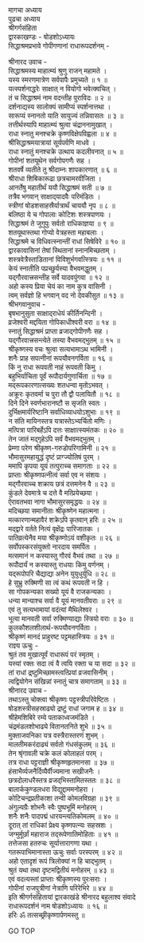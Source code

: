 मागचा अध्याय  
पुढचा अध्याय  
श्रीगर्गसंहिता  
द्वारकाखण्डः - षोडशोऽध्यायः  
सिद्धाश्रमप्रभावे गोपीगणानां राधारूपदर्शनम् -  
  
श्रीनारद उवाच -  
सिद्धाश्रमस्य माहात्म्यं श्रुणु राजन् महामते ।  
यस्य स्मरणमात्रेण सर्वपापैः प्रमुच्यते ॥ १ ॥  
यत्स्पर्शनाद्धरेः साक्षात् न वियोगो भवेत्क्वचित् ।  
तं च सिद्धाश्रमं नाम वदन्तीह पुराविदः ॥ २ ॥  
दर्शनाद्यस्य सालोक्यं सामीप्यं स्पर्शनात्तथा ।  
सारूप्यं स्नानतो याति सायुज्यं तन्निवासतः ॥ ३ ॥  
तत्तीर्थस्यापि माहात्म्यं श्रुत्वा चंद्राननामुखात् ।  
राधा स्नातु मनश्चक्रे कृष्णविक्षेपविह्वला ॥ ४ ॥  
श्रीसिद्धाश्रमयात्रायां सूर्यपर्वणि माधवे ।  
राधा स्नातुं मनश्चक्रे उत्थाय कदलीवनात् ॥ ५ ॥  
गोपीनां शतयूथेन सर्वगोपगणैः सह ।  
शतवर्षे व्यतीते तु श्रीदाम्नः शापकारणात् ॥ ६ ॥  
श्रीराधा शिबिकारूढा छत्रचामरवीजिता ।  
आनर्तेषु महातीर्थं ययौ सिद्धाश्रमं सती ॥ ७ ॥  
तत्रैव भगवान् साक्षाद्‌यादवैः परिमंडितः ।  
स्त्रीणां षोडशसाहस्रैर्यात्रार्थं चाययौ नृप ॥ ८ ॥  
बलिष्ठा ये च गोपालाः कोटिशः शस्त्रपाणयः ।  
सिद्धाश्रमं ते जुगुपुः सर्वतो राधिकाज्ञया ॥ ९ ॥  
शतयूथास्तथा गोप्यो वेत्रहस्ता महाबलाः ।  
सिद्धाश्रमे च विधिवत्स्नान्तीं राधां सिषेविरे ॥ १० ॥  
द्वारकावासिनां तेषां स्थितानां स्नानमिच्छताम् ।  
शस्त्रवेत्रैस्ताडितानां विविशुर्भगवत्स्त्रियः ॥ ११ ॥  
केयं स्नातीति पप्रच्छुर्यस्या वैभवमद्धुतम् ।  
यद्‌गौरवात्त्रसन्तीह सर्वे यादवपुंगवा ॥ १२ ॥  
अहो कस्य प्रिया चेयं का नाम कुत्र वासिनी ।  
त्वम् सर्वज्ञो हि भगवान् वद नो देवकीसुत ॥ १३ ॥  
श्रीभगवानुवाच -  
बृषभानुसुता साक्षाद्‌राधेयं कीर्तिनन्दिनी ।  
व्रजेश्वरी मद्दयिता गोपिकाधीश्वरी वरा ॥ १४ ॥  
स्नातुं सिद्धाश्रमं प्राप्ता व्रजाद्‌गोपीगणैः सह ।  
यद्‌गौरवात्त्रसन्त्येते तस्या वैभवमद्‌भुतम् ॥ १५ ॥  
श्रीकृष्णस्य वचः श्रुत्वा सत्यभामाऽथ भामिनी ।  
शनैः प्राह सपत्नीनां रूपयौवनगर्विता ॥ १६ ॥  
किं नु राधा रूपवती नाहं रूपवती किमु ।  
बहुभिर्याचिता पूर्वं रूपौदार्यगुणार्चिता ॥ १७ ॥  
मद्‌रूपकारणात्सख्यः शतधन्वा मृतोऽभवत् ।  
अक्रूरः कृतवर्मा च पुरा तौ द्वौ पलायितौ ॥ १८ ॥  
दिने दिने स्वर्णभारानष्टौ स सृजति स्वतः ।  
दुर्भिक्षमार्यरिष्टानि सर्वाधिव्याधयोऽशुभाः ॥ १९ ॥  
न संति मायिनस्तत्र यत्रास्तेऽभ्यर्चितो मणिः ।  
मत्पित्रा पारिबर्हेऽपि दत्तः साक्षात्स्यमंतकः ॥ २० ॥  
तेन जातं मद्‌गृहेऽपि सर्वं वैभवमद्‌भुतम् ।  
प्रेम्णा परेण श्रीकृष्ण-गरुडोपरिगामिनी ॥ २१ ॥  
भौमासुरमहायुद्धं दृष्टं प्राग्ज्योतिषं पुरम् ।  
ममापि कृपया यूयं तत्पुराच्च समागताः ॥ २२ ॥  
प्राप्ताः श्रीकृष्णपत्नीत्वं सर्वा एव न संशयः ।  
मद्‌गौरवाच्च शक्राय छत्रं दत्तमनेन वै ॥ २३ ॥  
कुंडले देवमात्रे च दत्ते वै मत्प्रियेच्छया ।  
ऐरावतभवा नागा भौमासुरसमृद्धयः ॥ २४ ॥  
मदिच्छया समानीताः श्रीकृष्णेन महात्मना ।  
मत्कारणान्महावैरं शक्रेऽपि कृतवान् हरिः ॥ २५ ॥  
मद्द्वारे वर्तते नित्यं वृक्षेंद्रः पारिजातकः ।  
पातिव्रत्येनैव मया श्रीकृष्णोऽयं वशीकृतः ॥ २६ ॥  
सर्वोपस्करसंयुक्तो नारदाय समर्पितः ।  
मत्समानं न कस्यास्तु गौरवं वैभवं तथा ॥ २७ ॥  
रूपौदार्यं न कस्यास्तु राधयाः किमु वर्णनम् ।  
यद्‌रूपोपरि चैद्याद्या अनेन युयुधुर्युधि ॥ २८ ॥  
हे सुभ्रु रुक्मिणी सा त्वं कथं रूपवती न हि ।  
सा गोपकन्यका सख्यो यूयं वै राजकन्यकाः ।  
धन्या मान्याश्च सर्वा वै यूयं मानवतीवराः ॥ २९ ॥  
एवं तु सत्यभामायां वदंत्यां मैथिलेश्वर ।  
भूत्वा मानवती सर्वा रुक्मिण्याद्याः स्त्रियो वराः ॥ ३० ॥  
कुलकौशलशीलार्थ-रूपयौवनगर्विताः ।  
श्रीकृष्णं मानदं प्राहुरष्ट पट्टमहास्त्रियः ॥ ३१ ॥  
राज्ञ्य ऊचुः -  
श्रुतं तव मुखात्पूर्वं राधारूपं परं स्मृतम् ।  
यस्यां रक्तः सदा त्वं वै त्वयि रक्ता च या सदा ॥ ३२ ॥  
तां राधां द्र्ष्टुमिच्छामस्त्वत्प्रियां व्रजवासिनीम् ।  
त्वद्वियोगेन संखिन्नां स्नातुं चात्र समागताम् ॥ ३३ ॥  
श्रीनारद उवाच -  
तथाऽस्तु चोक्त्वा श्रीकृष्णः पट्टस्त्रीपरिवेष्टितः ।  
षोडशस्त्रीसहस्राढ्यो द्रष्टुं राधां जगाम ह ॥ ३४ ॥  
श्रीहेमशिबिरे रम्ये पताकाध्वजमंडिते ।  
चंद्रमंडलशोभाढ्ये वितानतनिते शुभे ॥ ३५ ॥  
मुक्ताजवनिका यत्र वस्त्रैरास्तरणं शुभम् ।  
मालतीमकरंदाढ्यं सर्वतो गंधसंकुलम् ॥ ३६ ॥  
तेन श्रृंगावली चक्रे कलं कोलाहलं परम् ।  
तत्र राधा पट्टराज्ञी श्रीकृष्णहृतमानसा ॥ ३७ ॥  
हंसाभैर्व्यजनैर्दिव्यैर्वीज्यमाना सखीजनैः ।  
छत्रदोलाधरैस्तत्र व्रजद्‌भिस्तामितस्ततः ॥ ३८ ॥  
बालार्ककुण्डलधरा विद्युद्दाममनोहरा ।  
कोटिचन्द्रप्रतीकाशा तन्वी कोमलविग्रहा ॥ ३९ ॥  
अंगुल्यग्रैः शोभनैः स्वैः पुष्पभूमिं मनोहरम् ।  
शनैः शनैः पादपद्मं धारयन्त्यतिकोमलम् ॥ ४० ॥  
दूरात् तां राधिकां प्रेक्ष्य कृष्णपत्न्यः सहस्रशः ।  
जग्मुर्मूर्छां महाराज तद्‌रूपेणातिमोहिताः ॥ ४१ ॥  
तत्तेजसा हतरुचः सूर्यात्तारागणा यथा ।  
गतरूपाभिमानास्ता ऊचुः सर्वाः परस्परम् ॥ ४२ ॥  
अहो एतादृशं रूपं त्रिलोक्यां न हि चाद्‌भुतम् ।  
श्रुतं यथा तथा दृष्टमद्वितीयं मनोहरम् ॥ ४३ ॥  
एवं वदत्यस्तां प्राप्ताः श्रीकृष्णस्य पुरःसराः ।  
गोपीनां राजपुत्रीणां नेत्राणि परिरेभिरे ॥ ४४ ॥  
इति श्रीगर्गसंहितायां द्वारकाखंडे श्रीनारद बहुलाश्व संवादे  
राधारूपदर्शनं नाम षोडशोऽध्यायः ॥ १६ ॥  
हरिः ॐ तत्सच्छ्रीकृष्णार्पणमस्तु ॥  
  
GO TOP

